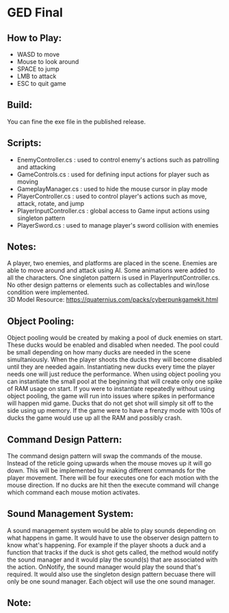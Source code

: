 # GED Final

## How to Play:
- WASD to move
- Mouse to look around
- SPACE to jump
- LMB to attack
- ESC to quit game

## Build:
You can fine the exe file in the published release.

## Scripts:
- EnemyController.cs : used to control enemy's actions such as patrolling and attacking
- GameControls.cs : used for defining input actions for player such as moving
- GameplayManager.cs : used to hide the mouse cursor in play mode
- PlayerController.cs : used to control player's actions such as move, attack, rotate, and jump
- PlayerInputController.cs : global access to Game input actions using singleton pattern
- PlayerSword.cs : used to manage player's sword collision with enemies

## Notes:
A player, two enemies, and platforms are placed in the scene. Enemies are able to move around and attack using AI. 
Some animations were added to all the characters.
One singleton pattern is used in PlayerInputController.cs. No other design patterns or elements such as collectables and win/lose condition were implemented.<br />
3D Model Resource: https://quaternius.com/packs/cyberpunkgamekit.html

## Object Pooling:
Object pooling would be created by making a pool of duck enemies on start. These ducks would be enabled and disabled when needed. The pool could be small depending on how many ducks are needed in the scene simultaniously. When the player shoots the ducks they will become disabled until they are needed again. Instantiating new ducks every time the player needs one will just reduce the performance. When using object pooling you can instantiate the small pool at the beginning that will create only one spike of RAM usage on start. If you were to instantiate repeatedly without using object pooling, the game will run into issues where spikes in performance will happen mid game. Ducks that do not get shot will simply sit off to the side using up memory. If the game were to have a frenzy mode with 100s of ducks the game would use up all the RAM and possibly crash.

## Command Design Pattern:
The command design pattern will swap the commands of the mouse. Instead of the reticle going upwards when the mouse moves up it will go down. This will be implemented by making different commands for the player movement. There will be four executes one for each motion with the mouse direction. If no ducks are hit then the execute command will change which command each mouse motion activates.

## Sound Management System:
A sound management system would be able to play sounds depending on what happens in game. It would have to use the observer design pattern to know what's happening. For example if the player shoots a duck and a function that tracks if the duck is shot gets called, the method would notify the sound manager and it would play the sound(s) that are associated with the action. OnNotify, the sound manager would play the sound that's required. It would also use the singleton design pattern becuase there will only be one sound manager. Each object will use the one sound manager.

## Note:
